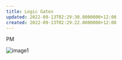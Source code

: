 ```yaml
---
title: Logic Gates
updated: 2022-09-13T02:29:30.0000000+12:00
created: 2022-09-13T02:29:22.0000000+12:00
---
```


PM

![image1](../../../resources/52c90ebd6a7b47769a28bf6fbeb106fb.png)

